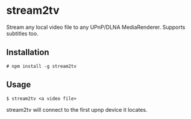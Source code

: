 # stream2tv
Stream any local video file to any UPnP/DLNA MediaRenderer. Supports subtitles too.

## Installation
```
# npm install -g stream2tv
```
## Usage
```
$ stream2tv <a video file>
```
stream2tv will connect to the first upnp device it locates.
